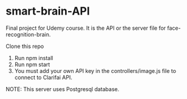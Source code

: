 # smart-brain-API

Final project for Udemy course.
It is the API or the server file for face-recognition-brain.

Clone this repo
1. Run npm install
2. Run npm start
3. You must add your own API key in the controllers/image.js file to connect to Clarifai API.

NOTE: This server uses Postgresql database.
